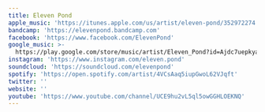 ```yaml
---
title: Eleven Pond
apple_music: 'https://itunes.apple.com/us/artist/eleven-pond/352972274'
bandcamp: 'https://elevenpond.bandcamp.com'
facebook: 'https://www.facebook.com/ElevenPond'
google_music: >-
  https://play.google.com/store/music/artist/Eleven_Pond?id=Ajdc7uepkyakv7gtsqn3j3h5eqy
instagram: 'https://www.instagram.com/eleven.pond'
soundcloud: 'https://soundcloud.com/elevenpond'
spotify: 'https://open.spotify.com/artist/4VCsAaq5iupGwoL62VJqft'
twitter: ''
website: ''
youtube: 'https://www.youtube.com/channel/UCE9hu2vL5ql5owGGHLOEKNQ'
---
```

